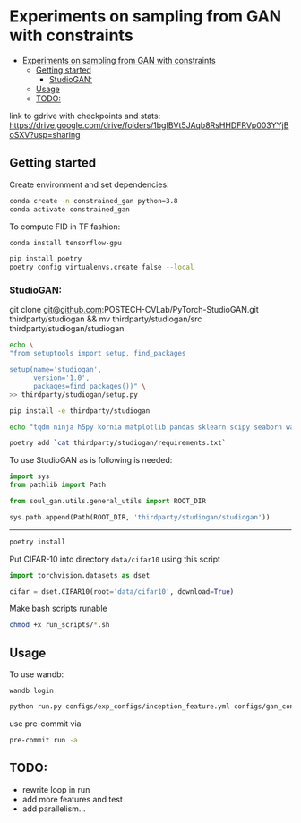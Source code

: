 # Experiments on sampling from GAN with constraints


- [Experiments on sampling from GAN with constraints](#experiments-on-sampling-from-gan-with-constraints)
  - [Getting started](#getting-started)
    - [StudioGAN:](#studiogan)
  - [Usage](#usage)
  - [TODO:](#todo)


link to gdrive with checkpoints and stats: https://drive.google.com/drive/folders/1bgIBVt5JAqb8RsHHDFRVp003YYjBoSXV?usp=sharing

## Getting started

Create environment and set dependencies:
```zsh
conda create -n constrained_gan python=3.8
conda activate constrained_gan
```

To compute FID in TF fashion:

```zsh
conda install tensorflow-gpu
```

```zsh
pip install poetry
poetry config virtualenvs.create false --local
```


### StudioGAN:

git clone git@github.com:POSTECH-CVLab/PyTorch-StudioGAN.git thirdparty/studiogan && mv thirdparty/studiogan/src thirdparty/studiogan/studiogan

```zsh
echo \
"from setuptools import setup, find_packages

setup(name='studiogan',
      version='1.0',
      packages=find_packages())" \
>> thirdparty/studiogan/setup.py
```

```zsh
pip install -e thirdparty/studiogan
```

```zsh
echo "tqdm ninja h5py kornia matplotlib pandas sklearn scipy seaborn wandb PyYaml click requests pyspng imageio-ffmpeg prdc" >> thirdparty/studiogan/requirements.txt
```

```zsh 
poetry add `cat thirdparty/studiogan/requirements.txt`
```

To use StudioGAN as is following is needed:

```python
import sys
from pathlib import Path

from soul_gan.utils.general_utils import ROOT_DIR

sys.path.append(Path(ROOT_DIR, 'thirdparty/studiogan/studiogan'))
```
------------

```zsh
poetry install
```

<!-- To compute FID in TF fashion:

```zsh
wget  "https://raw.githubusercontent.com/bioinf-jku/TTUR/master/fid.py"  -P thirdparty/TTUR
``` -->


Put CIFAR-10 into directory ```data/cifar10```  using this script

```python
import torchvision.datasets as dset

cifar = dset.CIFAR10(root='data/cifar10', download=True)
```

Make bash scripts runable 

```zsh
chmod +x run_scripts/*.sh
```

## Usage 

To use wandb:

```
wandb login
```

```zsh
python run.py configs/exp_configs/inception_feature.yml configs/gan_configs/dcgan.yml
```


use pre-commit via 

```zsh
pre-commit run -a
```

## TODO:

* rewrite loop in run
* add more features and test
* add parallelism...


